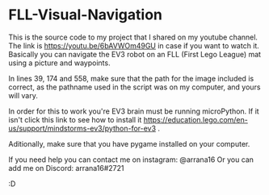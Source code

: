 # FLL-Visual-Navigation
This is the source code to my project that I shared on my youtube channel. The link is https://youtu.be/6bAVWOm49GU in case if you want to watch it. Basically you can navigate the EV3 robot on an FLL (First Lego League) mat using a picture and waypoints. 

In lines 39, 174 and 558, make sure that the path for the image included is correct, as the pathname used in the script was on my computer, and yours will vary. 

In order for this to work you're EV3 brain must be running microPython. If it isn't click this link to see how to install it https://education.lego.com/en-us/support/mindstorms-ev3/python-for-ev3 .

Aditionally, make sure that you have pygame installed on your computer.

If you need help you can contact me on instagram: @arrana16
Or you can add me on Discord: arrana16#2721

:D
